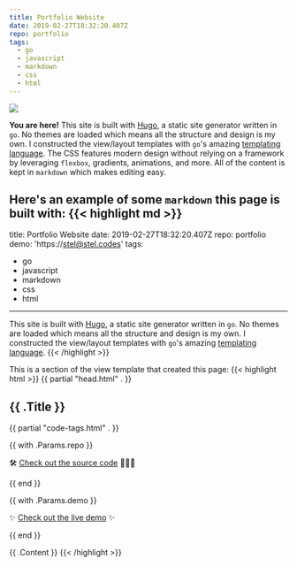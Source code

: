 ```yaml
---
title: Portfolio Website
date: 2019-02-27T18:32:20.407Z
repo: portfolio
tags:
  - go
  - javascript
  - markdown
  - css
  - html
---
```


<img class='mobile-phone' src='https://media.giphy.com/media/TiO9awohTkrWgza9Gy/giphy.gif'>

**You are here!** This site is built with [Hugo](https://gohugo.io), a static site generator written in `go`. No themes are loaded which means all the structure and design is my own. I constructed the view/layout templates with `go`'s amazing [templating language](https://golang.org/pkg/text/template/). The CSS features modern design without relying on a framework by leveraging `flexbox`, gradients, animations, and more. All of the content is kept in `markdown` which makes editing easy.

Here's an example of some `markdown` this page is built with:
{{< highlight md >}}
---
title: Portfolio Website
date: 2019-02-27T18:32:20.407Z
repo: portfolio
demo: 'https://stel@stel.codes'
tags:
  - go
  - javascript
  - markdown
  - css
  - html
---
This site is built with [Hugo](https://gohugo.io), a static site generator written in `go`. No themes are loaded which means all the structure and design is my own. I constructed the view/layout templates with `go`'s amazing [templating language](https://golang.org/pkg/text/template/).
{{< /highlight >}}

This is a section of the view template that created this page:
{{< highlight html >}}
{{ partial "head.html" . }}
<h2>{{ .Title }}</h2>
{{ partial "code-tags.html" . }}

{{ with .Params.repo }}
<p>🛠 <a href='https://github.com/stelcodes/{{ . }}' target="_blank">Check out the source code</a> 👷🏻‍♀️</p>
{{ end }}

{{ with .Params.demo }}
<p>✨ <a href='{{ . }}' target="_blank">Check out the live demo</a> ✨</p>
{{ end }}

{{ .Content }}
{{< /highlight >}}
